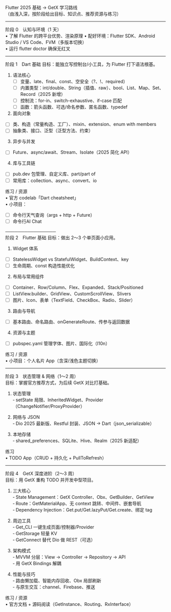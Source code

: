 Flutter 2025 基础 → GetX 学习路线  
（由浅入深，按阶段给出目标、知识点、推荐资源与练习）

---
阶段 0　认知与环境（1 天）  
• 了解 Flutter 的跨平台优势、渲染原理
• 配好环境：Flutter SDK、Android Studio / VS Code、FVM（多版本切换）  
• 运行 flutter doctor 确保无红叉  

---
阶段 1　Dart 基础 
目标：能独立写控制台/小工具，为 Flutter 打下语法根基。  

1. 语法核心  
   - [ ] 变量、late、final、const、空安全（?、!、required）  
   - [ ] 内置类型：int/double、String（插值、raw）、bool、List、Map、Set、Record（2025 新增）  
   - [ ] 控制流：for-in、switch-exhaustive、if-case 匹配  
   - [ ] 函数：箭头函数、可选/命名参数、匿名函数、typedef  

2. 面向对象  
 - [ ] 类、构造（常量构造、工厂）、mixin、extension、enum with members  
 - [ ] 抽象类、接口、泛型（泛型方法、约束）  

3. 异步与并发  
  - [ ] Future、async/await、Stream、Isolate（2025 简化 API）  

4. 库与工具链  
  - [ ] pub.dev 包管理、自定义库、part/part of  
  - [ ] 常用库：collection、async、convert、io  

练习 / 资源  
• 官方 codelab「Dart cheatsheet」  
• 小项目：
 - [ ] 命令行天气查询（args + http + Future）  
 - [ ] 命令行AI Chat

────────────────  
阶段 2　Flutter 基础
目标：做出 2～3 个单页面小应用。  

1. Widget 体系  
  - [ ] StatelessWidget vs StatefulWidget、BuildContext、key  
  - [ ] 生命周期、const 构造性能优化  

2. 布局与常用组件  
  - [ ] Container、Row/Column、Flex、Expanded、Stack/Positioned  
  - [ ] ListView.builder、GridView、CustomScrollView、Slivers  
  - [ ] 图片、Icon、表单（TextField、CheckBox、Radio、Slider）  

3. 路由与导航  
  - [ ] 基本路由、命名路由、onGenerateRoute、传参与返回数据  

4. 资源与主题  
  - [ ] pubspec.yaml 管理字体、图片、国际化（l10n）  

练习 / 资源  
• 小项目：个人名片 App（含深/浅色主题切换）  

---
阶段 3　状态管理 & 网络（1～2 周）  
目标：掌握官方推荐方式，为后续 GetX 对比打基础。  

1. 状态管理  
  ‑ setState 局限、InheritedWidget、Provider（ChangeNotifier/ProxyProvider）  

2. 网络与 JSON  
  ‑ Dio 2025 最新版、Restful 封装、JSON → Dart（json_serializable）  

3. 本地存储  
  ‑ shared_preferences、SQLite、Hive、Realm（2025 新适配）  

练习  
• TODO App（CRUD + 持久化 + PullToRefresh）  

---
阶段 4　GetX 深度进阶（2～3 周）  
目标：用 GetX 重构 TODO 并开发中型项目。  

1. 三大核心  
  ‑ State Management：GetX Controller、Obx、GetBuilder、GetView  
  ‑ Route：GetMaterialApp、无 context 跳转、中间件、嵌套导航  
  ‑ Dependency Injection：Get.put/Get.lazyPut/Get.create、绑定 tag  

2. 周边工具  
  ‑ Get_CLI 一键生成页面/控制器/Provider  
  ‑ GetStorage 轻量 KV  
  ‑ GetConnect 替代 Dio 做 REST（可选）  

3. 架构模式  
  ‑ MVVM 分层：View → Controller → Repository → API  
  ‑ 用 GetX Bindings 解耦  

4. 性能与技巧  
  ‑ 路由懒加载、智能内存回收、Obx 局部刷新  
  ‑ 与原生交互：channel、Firebase、推送  

练习 / 资源  
• 官方文档 + 源码阅读（GetInstance、Routing、RxInterface）  

